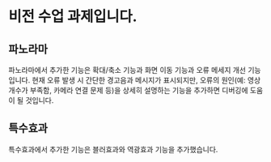 # 비전 수업 과제입니다.

## 파노라마

파노라마에서 추가한 기능은 확대/축소 기능과 화면 이동 기능과 오류 메세지 개선 기능입니다. 현재 오류 발생 시 간단한 경고음과 메시지가 표시되지만, 오류의 원인(예: 영상 개수가 부족함, 카메라 연결 문제 등)을 상세히 설명하는 기능을 추가하면 디버깅에 도움이 될 것입니다.

## 특수효과

특수효과에서 추가한 기능은 블러효과와 역광효과 기능을 추가했습니다.
